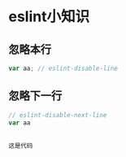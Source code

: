 # eslint小知识
## 忽略本行
```javascript
var aa; // eslint-disable-line
```
## 忽略下一行
```javascript
// eslint-disable-next-line
var aa
```


<pre><code>
这是代码
</code></pre>
